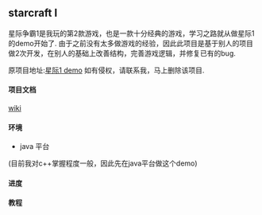 ## starcraft I
星际争霸1是我玩的第2款游戏，也是一款十分经典的游戏，学习之路就从做星际1的demo开始了.
由于之前没有太多做游戏的经验，因此此项目是基于别人的项目做2次开发，在别人的基础上改善结构，完善游戏逻辑，并修复已有的bug.

原项目地址:[星际1 demo](https://code.google.com/archive/p/jstarcraft-one/)
如有侵权，请联系我，马上删除该项目.

#### 项目文档
[wiki](https://github.com/fancysherry/StarCraftI/blob/master/WIKI.md)

#### 环境
   * java 平台

   (目前我对c++掌握程度一般，因此先在java平台做这个demo)

#### 进度

#### 教程

